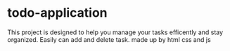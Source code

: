 # todo-application
This project is designed to help you manage your tasks efficently and stay organized. Easily can add and delete task. made up by html css and js

